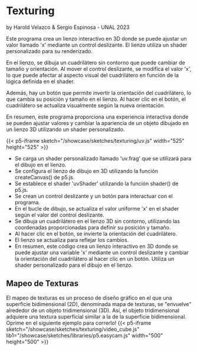 # Texturing
by Harold Velazco & Sergio Espinosa - UNAL 2023

Este programa crea un lienzo interactivo en 3D donde se puede ajustar un valor llamado 'x' mediante un control deslizante. El lienzo utiliza un shader personalizado para su renderizado.

En el lienzo, se dibuja un cuadrilátero sin contorno que puede cambiar de tamaño y orientación. Al mover el control deslizante, se modifica el valor 'x', lo que puede afectar al aspecto visual del cuadrilátero en función de la lógica definida en el shader.

Además, hay un botón que permite invertir la orientación del cuadrilátero, lo que cambia su posición y tamaño en el lienzo. Al hacer clic en el botón, el cuadrilátero se actualiza visualmente según la nueva orientación.

En resumen, este programa proporciona una experiencia interactiva donde se pueden ajustar valores y cambiar la apariencia de un objeto dibujado en un lienzo 3D utilizando un shader personalizado.

{{< p5-iframe sketch="/showcase/sketches/texturing/uv.js" width="525" height="525" >}}

* Se carga un shader personalizado llamado 'uv.frag' que se utilizará para el dibujo en el lienzo.
* Se configura el lienzo de dibujo en 3D utilizando la función createCanvas() de p5.js.
* Se establece el shader 'uvShader' utilizando la función shader() de p5.js.
* Se crean un control deslizante y un botón para interactuar con el programa.
* En el bucle de dibujo, se actualiza el valor uniforme 'x' en el shader según el valor del control deslizante.
* Se dibuja un cuadrilátero en el lienzo 3D sin contorno, utilizando las coordenadas proporcionadas para definir su posición y tamaño.
* Al hacer clic en el botón, se invierte la orientación del cuadrilátero.
* El lienzo se actualiza para reflejar los cambios.
* En resumen, este código crea un lienzo interactivo en 3D donde se puede ajustar una variable 'x' mediante un control deslizante y cambiar la orientación del cuadrilátero al hacer clic en un botón. Utiliza un shader personalizado para el dibujo en el lienzo.

## Mapeo de Texturas
El mapeo de texturas es un proceso de diseño gráfico en el que una superficie bidimensional (2D), denominada mapa de texturas, se "envuelve" alrededor de un objeto tridimensional (3D). Así, el objeto tridimensional adquiere una textura superficial similar a la de la superficie bidimensional. Oprime en el siguiente ejemplo para correrlo!
{{< p5-iframe sketch="/showcase/sketches/texturing/video_cube.js" lib1="/showcase/sketches/libraries/p5.easycam.js" width="500" height="500" >}}
